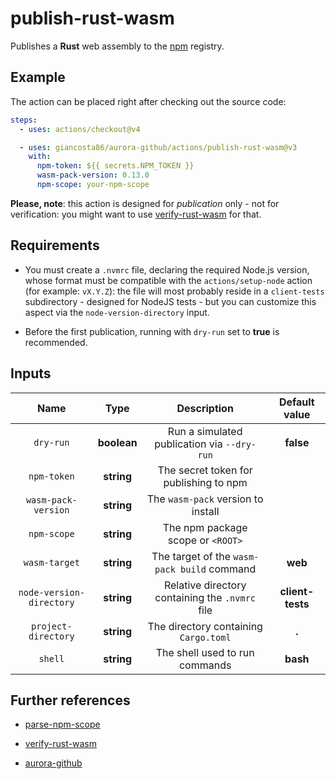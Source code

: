 # publish-rust-wasm

Publishes a **Rust** web assembly to the [npm](https://www.npmjs.com/) registry.

## Example

The action can be placed right after checking out the source code:

```yaml
steps:
  - uses: actions/checkout@v4

  - uses: giancosta86/aurora-github/actions/publish-rust-wasm@v3
    with:
      npm-token: ${{ secrets.NPM_TOKEN }}
      wasm-pack-version: 0.13.0
      npm-scope: your-npm-scope
```

**Please, note**: this action is designed for _publication_ only - not for verification: you might want to use [verify-rust-wasm](../verify-rust-wasm/README.md) for that.

## Requirements

- You must create a `.nvmrc` file, declaring the required Node.js version, whose format must be compatible with the `actions/setup-node` action (for example: `vX.Y.Z`): the file will most probably reside in a `client-tests` subdirectory - designed for NodeJS tests - but you can customize this aspect via the `node-version-directory` input.

- Before the first publication, running with `dry-run` set to **true** is recommended.

## Inputs

|           Name           |    Type     |                   Description                   |  Default value   |
| :----------------------: | :---------: | :---------------------------------------------: | :--------------: |
|        `dry-run`         | **boolean** |   Run a simulated publication via `--dry-run`   |    **false**     |
|       `npm-token`        | **string**  |     The secret token for publishing to npm      |                  |
|   `wasm-pack-version`    | **string**  |       The `wasm-pack` version to install        |                  |
|       `npm-scope`        | **string**  |        The npm package scope or `<ROOT>`        |                  |
|      `wasm-target`       | **string**  |   The target of the `wasm-pack build` command   |     **web**      |
| `node-version-directory` | **string**  | Relative directory containing the `.nvmrc` file | **client-tests** |
|   `project-directory`    | **string**  |      The directory containing `Cargo.toml`      |      **.**       |
|         `shell`          | **string**  |         The shell used to run commands          |     **bash**     |

## Further references

- [parse-npm-scope](../parse-npm-scope/README.md)

- [verify-rust-wasm](../verify-rust-wasm/README.md)

- [aurora-github](../../README.md)
